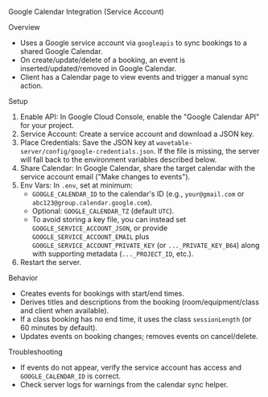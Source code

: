 Google Calendar Integration (Service Account)

Overview
- Uses a Google service account via `googleapis` to sync bookings to a shared Google Calendar.
- On create/update/delete of a booking, an event is inserted/updated/removed in Google Calendar.
- Client has a Calendar page to view events and trigger a manual sync action.

Setup
1) Enable API: In Google Cloud Console, enable the "Google Calendar API" for your project.
2) Service Account: Create a service account and download a JSON key.
3) Place Credentials: Save the JSON key at `wavetable-server/config/google-credentials.json`. If the file is missing, the server will fall back to the environment variables described below.
4) Share Calendar: In Google Calendar, share the target calendar with the service account email ("Make changes to events").
5) Env Vars: In `.env`, set at minimum:
   - `GOOGLE_CALENDAR_ID` to the calendar's ID (e.g., `your@gmail.com` or `abc123@group.calendar.google.com`).
   - Optional: `GOOGLE_CALENDAR_TZ` (default `UTC`).
   - To avoid storing a key file, you can instead set `GOOGLE_SERVICE_ACCOUNT_JSON`, or provide `GOOGLE_SERVICE_ACCOUNT_EMAIL` plus `GOOGLE_SERVICE_ACCOUNT_PRIVATE_KEY` (or `..._PRIVATE_KEY_B64`) along with supporting metadata (`..._PROJECT_ID`, etc.).
6) Restart the server.

Behavior
- Creates events for bookings with start/end times.
- Derives titles and descriptions from the booking (room/equipment/class and client when available).
- If a class booking has no end time, it uses the class `sessionLength` (or 60 minutes by default).
- Updates events on booking changes; removes events on cancel/delete.

Troubleshooting
- If events do not appear, verify the service account has access and `GOOGLE_CALENDAR_ID` is correct.
- Check server logs for warnings from the calendar sync helper.
